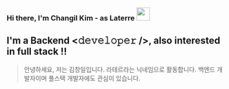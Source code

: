 ### Hi there, I'm Changil Kim - as Laterre <img src="https://raw.githubusercontent.com/MartinHeinz/MartinHeinz/master/wave.gif" width="30px">  

## I'm a Backend <𝚍𝚎𝚟𝚎𝚕𝚘𝚙𝚎𝚛 />, also interested in full stack !!

> 안녕하세요, 저는 김창일입니다. 라테르라는 닉네임으로 활동합니다. 백엔드 개발자이며 풀스택 개발자에도 관심이 있습니다.
